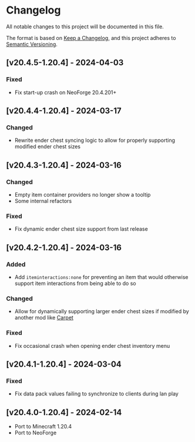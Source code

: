 # Changelog
All notable changes to this project will be documented in this file.

The format is based on [Keep a Changelog](https://keepachangelog.com/en/1.0.0/),
and this project adheres to [Semantic Versioning](https://semver.org/spec/v2.0.0.html).

## [v20.4.5-1.20.4] - 2024-04-03
### Fixed
- Fix start-up crash on NeoForge 20.4.201+

## [v20.4.4-1.20.4] - 2024-03-17
### Changed
- Rewrite ender chest syncing logic to allow for properly supporting modified ender chest sizes

## [v20.4.3-1.20.4] - 2024-03-16
### Changed
- Empty item container providers no longer show a tooltip
- Some internal refactors
### Fixed
- Fix dynamic ender chest size support from last release

## [v20.4.2-1.20.4] - 2024-03-16
### Added
- Add `iteminteractions:none` for preventing an item that would otherwise support item interactions from being able to do so
### Changed
- Allow for dynamically supporting larger ender chest sizes if modified by another mod like [Carpet](https://github.com/gnembon/fabric-carpet)
### Fixed
- Fix occasional crash when opening ender chest inventory menu

## [v20.4.1-1.20.4] - 2024-03-04
### Fixed
- Fix data pack values failing to synchronize to clients during lan play

## [v20.4.0-1.20.4] - 2024-02-14
- Port to Minecraft 1.20.4
- Port to NeoForge
